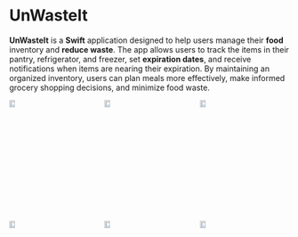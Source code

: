 # UnWasteIt

**UnWasteIt** is a **Swift** application designed to help users manage their **food** inventory and **reduce waste**. The app allows users to track the items in their pantry, refrigerator, and freezer, set **expiration dates**, and receive notifications when items are nearing their expiration. By maintaining an organized inventory, users can plan meals more effectively, make informed grocery shopping decisions, and minimize food waste.

<div style="display: grid; grid-template-columns: repeat(auto-fit, minmax(150px, 1fr)); gap: 10px;">
  <img src="https://github.com/user-attachments/assets/11ec3ae2-f3c2-421a-9dab-55a7826f69f7" alt="Screenshot 6" style="width: 25%;">
  <img src="https://github.com/user-attachments/assets/ffe332fe-5a6a-4e6c-9f5a-89fa2d1c0177" alt="Screenshot 5" style="width: 25%;">
  <img src="https://github.com/user-attachments/assets/56752647-f120-4eb6-bffe-add4a38edd8a" alt="Screenshot 4" style="width: 25%;">
  <img src="https://github.com/user-attachments/assets/30ae713d-3ea6-4bab-892c-c50f0d3e1c8e" alt="Screenshot 3" style="width: 25%;">
  <img src="https://github.com/user-attachments/assets/f5249aa6-625f-46e8-b980-e04312ea244f" alt="Screenshot 2" style="width: 25%;">
  <img src="https://github.com/user-attachments/assets/967a6926-20d5-4291-848c-12cab451f54a" alt="Screenshot 1" style="width: 25%;">
</div>
